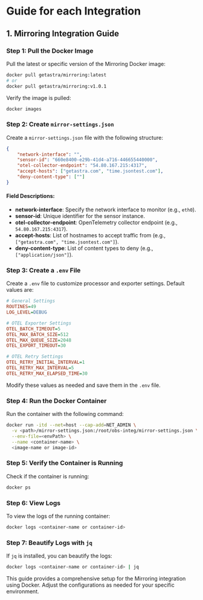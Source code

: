 # Guide for each Integration

## 1. Mirroring Integration Guide

### Step 1: Pull the Docker Image

Pull the latest or specific version of the Mirroring Docker image:
```bash
docker pull getastra/mirroring:latest
# or
docker pull getastra/mirroring:v1.0.1
```

Verify the image is pulled:
```bash
docker images
```

### Step 2: Create `mirror-settings.json`

Create a `mirror-settings.json` file with the following structure:
```json
{
    "network-interface": "",
    "sensor-id": "660e8400-e29b-41d4-a716-446655440000",
    "otel-collector-endpoint": "54.80.167.215:4317",
    "accept-hosts": ["getastra.com", "time.jsontest.com"],
    "deny-content-type": [""]
}
```

#### Field Descriptions:
- **network-interface**: Specify the network interface to monitor (e.g., `eth0`).
- **sensor-id**: Unique identifier for the sensor instance.
- **otel-collector-endpoint**: OpenTelemetry collector endpoint (e.g., `54.80.167.215:4317`).
- **accept-hosts**: List of hostnames to accept traffic from (e.g., `["getastra.com", "time.jsontest.com"]`).
- **deny-content-type**: List of content types to deny (e.g., `["application/json"]`).

### Step 3: Create a `.env` File

Create a `.env` file to customize processor and exporter settings. Default values are:
```ini
# General Settings
ROUTINES=49
LOG_LEVEL=DEBUG

# OTEL Exporter Settings
OTEL_BATCH_TIMEOUT=5
OTEL_MAX_BATCH_SIZE=512
OTEL_MAX_QUEUE_SIZE=2048
OTEL_EXPORT_TIMEOUT=30

# OTEL Retry Settings
OTEL_RETRY_INITIAL_INTERVAL=1
OTEL_RETRY_MAX_INTERVAL=5
OTEL_RETRY_MAX_ELAPSED_TIME=30
```

Modify these values as needed and save them in the `.env` file.

### Step 4: Run the Docker Container

Run the container with the following command:
```bash
docker run -itd --net=host --cap-add=NET_ADMIN \
  -v <path>/mirror-settings.json:/root/obs-integ/mirror-settings.json \
  --env-file=<envPath> \
  --name <container-name> \
  <image-name or image-id>
```

### Step 5: Verify the Container is Running

Check if the container is running:
```bash
docker ps
```

### Step 6: View Logs

To view the logs of the running container:
```bash
docker logs <container-name or container-id>
```

### Step 7: Beautify Logs with `jq`

If `jq` is installed, you can beautify the logs:
```bash
docker logs <container-name or container-id> | jq
```

This guide provides a comprehensive setup for the Mirroring integration using Docker. Adjust the configurations as needed for your specific environment.